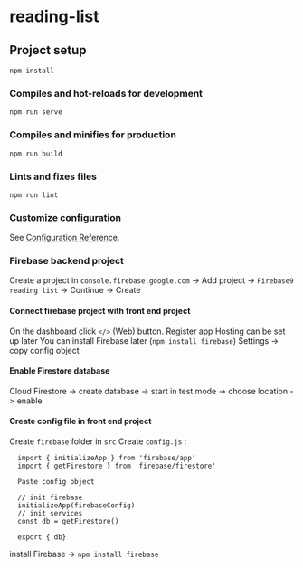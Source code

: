 # reading-list

## Project setup
```
npm install
```

### Compiles and hot-reloads for development
```
npm run serve
```

### Compiles and minifies for production
```
npm run build
```

### Lints and fixes files
```
npm run lint
```

### Customize configuration
See [Configuration Reference](https://cli.vuejs.org/config/).

### Firebase backend project
Create a project in `console.firebase.google.com` -> Add project -> `Firebase9 reading list` -> Continue -> Create

#### Connect firebase project with front end project
On the dashboard click `</>` (Web) button.
Register app
Hosting can be set up later
You can install Firebase later (`npm install firebase`)
Settings -> copy config object

#### Enable Firestore database
Cloud Firestore -> create database -> start in test mode -> choose location -> enable

#### Create config file in front end project
Create `firebase` folder in `src`
Create `config.js` :

```
  import { initializeApp } from 'firebase/app'
  import { getFirestore } from 'firebase/firestore'

  Paste config object

  // init firebase
  initializeApp(firebaseConfig)
  // init services
  const db = getFirestore()
  
  export { db}
```

install Firebase -> `npm install firebase`



